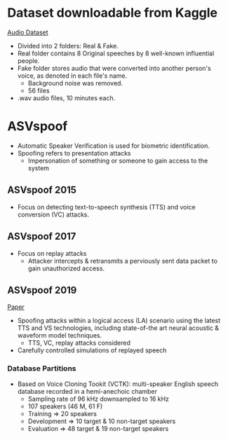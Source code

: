 
# Dataset downloadable from Kaggle
[Audio Dataset](https://www.kaggle.com/datasets/birdy654/deep-voice-deepfake-voice-recognition/data)
- Divided into 2 folders: Real & Fake.
- Real folder contains 8 Original speeches by 8 well-known influential people.
- Fake folder stores audio that were converted into another person's voice, as denoted in each file's name.
  - Background noise was removed.
  - 56 files
- .wav audio files, 10 minutes each.

# ASVspoof
- Automatic Speaker Verification is used for biometric identification.
- Spoofing refers to presentation attacks
  - Impersonation of something or someone to gain access to the system

## ASVspoof 2015
- Focus on detecting text-to-speech synthesis (TTS) and voice conversion (VC) attacks.

## ASVspoof 2017
- Focus on replay attacks
  - Attacker intercepts & retransmits a perviously sent data packet to gain unauthorized access.

## ASVspoof 2019
[Paper](https://arxiv.org/pdf/1911.01601)
- Spoofing attacks within a logical access (LA) scenario using the latest TTS and VS technologies, including state-of-the art neural acoustic & waveform model techniques.
  - TTS, VC, replay attacks considered
- Carefully controlled simulations of replayed speech
### Database Partitions
- Based on Voice Cloning Tookit (VCTK): multi-speaker English speech database recorded in a hemi-anechoic chamber
  - Sampling rate of 96 kHz downsampled to 16 kHz
  - 107 speakers (46 M, 61 F)
  - Training => 20 speakers
  - Development => 10 target & 10 non-target speakers
  - Evaluation => 48 target & 19 non-target speakers
